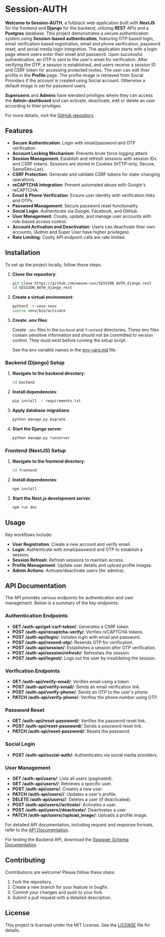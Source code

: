 # Session-AUTH

**Welcome to Session-AUTH**, a fullstack web application built with **NextJS** for the frontend and **Django** for the backend, utilizing **REST** APIs and a **Postgres** database. This project demonstrates a secure authentication system using **Session-based authentication**, featuring OTP-based login, email verification based registration, email and phone verification, password reset, and social media login integration. The application starts with a login page where users enter their email and password. Upon successful authentication, an OTP is sent to the user's email for verification. After verifying the OTP, a session is established, and users receive a session ID and CSRF token for accessing protected routes. The user can edit thier profile in the **Profile** page. The profile image is retrieved from Social Providers if the account is created using Social account. Otherwise a default image is set for password users.

**Superusers** and **Admins** have elevated priviliges where they can access the **Admin-dashboard** and can activate, deactivate, edit or delete an user according to thier priviliges.

For more details, visit the [GitHub repository](https://github.com/wasee-sun/SESSION_AUTH_django_rest).

## Features

- **Secure Authentication**: Login with email/password and OTP verification.
- **Account Locking Mechanism**: Prevents brute force logging attack
- **Session Management**: Establish and refresh sessions with session IDs and CSRF tokens. Sessions are stored in Cookies (HTTP-only, Secure, SameSite=Lax).
- **CSRF Protection**: Generate and validate CSRF tokens for state-changing operations.
- **reCAPTCHA Integration**: Prevent automated abuse with Google's reCAPTCHA.
- **Email & Phone Verification**: Ensure user identity with verification links and OTPs.
- **Password Management**: Secure password reset functionality.
- **Social Login**: Authenticate via Google, Facebook, and GitHub.
- **User Management**: Create, update, and manage user accounts with role-based access control.
- **Account Activation and Deactivation**: Users can deactivate thier own accounts, (Admin and Super User have higher privileges).
- **Rate Limiting**: Costly API endpoint calls are rate limited.

## Installation

To set up the project locally, follow these steps:

1. **Clone the repository**:
   ```bash
   git clone https://github.com/wasee-sun/SESSION_AUTH_django_rest
   cd SESSION_AUTH_django_rest

2. **Create a virtual environment**:
   ```bash
   python3 -m venv venv
   source venv/bin/activate

3. **Create .env files**:

   Create `.env` files in the `backend` and `frontend` directories.
   These env files contain sensitive information and should not be committed to version control. They must exist before running the setup script.
   
   See the env variable names in the [env-vars.md](https://github.com/wasee-sun/SESSION_AUTH_django_rest/blob/main/env-vars.md) file.

### Backend (Django) Setup

1. **Navigate to the backend directory**:
   ```bash
   cd backend
2. **Install dependencies**:
   ```bash
   pip install -r requirements.txt
3. **Apply database migrations**:
   ```bash
   python manage.py migrate
4. **Start the Django server**:
   ```bash
   python manage.py runserver

### Frontend (NextJS) Setup

1. **Navigate to the frontend directory**:
   ```bash
   cd frontend
2. **Install dependencies**:
   ```bash
   npm install
3. **Start the Next.js development server**:
   ```bash
   npm run dev

## Usage

Key workflows include:

- **User Registration**: Create a new account and verify email.
- **Login**: Authenticate with email/password and OTP to establish a session.
- **Session Refresh**: Refresh sessions to maintain access.
- **Profile Management**: Update user details and upload profile images.
- **Admin Actions**: Activate/deactivate users (for admins).

## API Documentation

The API provides various endpoints for authentication and user management. Below is a summary of the key endpoints:

### Authentication Endpoints

- **GET /auth-api/get-csrf-token/**: Generates a CSRF token.
- **POST /auth-api/recaptcha-verify/**: Verifies reCAPTCHA tokens.
- **POST /auth-api/login/**: Initiates login with email and password.
- **POST /auth-api/resend-otp/**: Resends OTP for verification.
- **POST /auth-api/session/**: Establishes a session after OTP verification.
- **POST /auth-api/session/refresh/**: Refreshes the session.
- **POST /auth-api/logout/**: Logs out the user by invalidating the session.

### Verification Endpoints

- **GET /auth-api/verify-email/**: Verifies email using a token.
- **POST /auth-api/verify-email/**: Sends an email verification link.
- **POST /auth-api/verify-phone/**: Sends an OTP to the user's phone.
- **PATCH /auth-api/verify-phone/**: Verifies the phone number using OTP.

### Password Reset

- **GET /auth-api/reset-password/**: Verifies the password reset link.
- **POST /auth-api/reset-password/**: Sends a password reset link.
- **PATCH /auth-api/reset-password/**: Resets the password.

### Social Login

- **POST /auth-api/social-auth/**: Authenticates via social media providers.

### User Management

- **GET /auth-api/users/**: Lists all users (paginated).
- **GET /auth-api/users/<id>/**: Retrieves a specific user.
- **POST /auth-api/users/**: Creates a new user.
- **PATCH /auth-api/users/<id>/**: Updates a user's profile.
- **DELETE /auth-api/users/<id>/**: Deletes a user (if deactivated).
- **POST /auth-api/users/<id>/activate/**: Activates a user.
- **POST /auth-api/users/<id>/deactivate/**: Deactivates a user.
- **PATCH /auth-api/users/<id>/upload_image/**: Uploads a profile image.

For detailed API documentation, including request and response formats, refer to the [API Documentation](https://github.com/wasee-sun/SESSION_AUTH_django_rest/blob/main/Api-docs.docx).

For testing the Backend API, download the [Swagger Schema Documentation](https://github.com/wasee-sun/SESSION_AUTH_django_rest/blob/main/session-auth-api-schema.yaml).

## Contributing

Contributions are welcome! Please follow these steps:

1. Fork the repository.
2. Create a new branch for your feature or bugfix.
3. Commit your changes and push to your fork.
4. Submit a pull request with a detailed description.

## License

This project is licensed under the MIT License. See the [LICENSE](https://github.com/wasee-sun/SESSION_AUTH_django_rest/blob/main/LICENSE) file for details.
